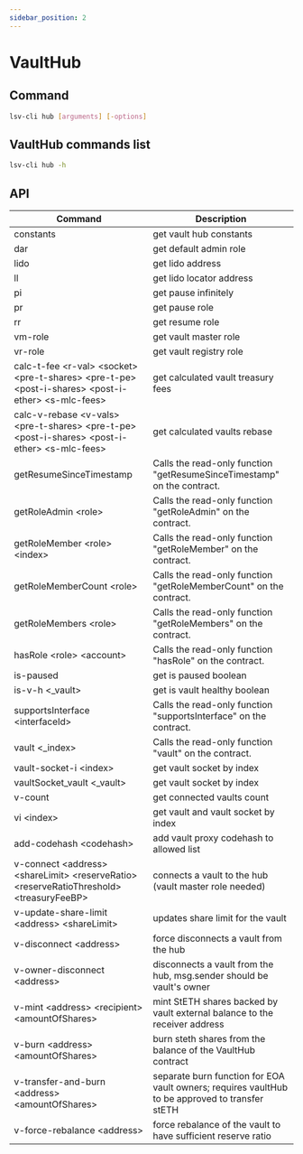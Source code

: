 ```yaml
---
sidebar_position: 2
---
```


# VaultHub

## Command

```bash
lsv-cli hub [arguments] [-options]
```

## VaultHub commands list

```bash
lsv-cli hub -h
```

## API

| Command                                                                                                  | Description                                                                                     |
| -------------------------------------------------------------------------------------------------------- | ----------------------------------------------------------------------------------------------- |
| constants                                                                                                | get vault hub constants                                                                         |
| dar                                                                                                      | get default admin role                                                                          |
| lido                                                                                                     | get lido address                                                                                |
| ll                                                                                                       | get lido locator address                                                                        |
| pi                                                                                                       | get pause infinitely                                                                            |
| pr                                                                                                       | get pause role                                                                                  |
| rr                                                                                                       | get resume role                                                                                 |
| vm-role                                                                                                  | get vault master role                                                                           |
| vr-role                                                                                                  | get vault registry role                                                                         |
| calc-t-fee \<r-val> \<socket> \<pre-t-shares> \<pre-t-pe> \<post-i-shares> \<post-i-ether> \<s-mlc-fees> | get calculated vault treasury fees                                                              |
| calc-v-rebase \<v-vals> \<pre-t-shares> \<pre-t-pe> \<post-i-shares> \<post-i-ether> \<s-mlc-fees>       | get calculated vaults rebase                                                                    |
| getResumeSinceTimestamp                                                                                  | Calls the read-only function "getResumeSinceTimestamp" on the contract.                         |
| getRoleAdmin \<role>                                                                                     | Calls the read-only function "getRoleAdmin" on the contract.                                    |
| getRoleMember \<role> \<index>                                                                           | Calls the read-only function "getRoleMember" on the contract.                                   |
| getRoleMemberCount \<role>                                                                               | Calls the read-only function "getRoleMemberCount" on the contract.                              |
| getRoleMembers \<role>                                                                                   | Calls the read-only function "getRoleMembers" on the contract.                                  |
| hasRole \<role> \<account>                                                                               | Calls the read-only function "hasRole" on the contract.                                         |
| is-paused                                                                                                | get is paused boolean                                                                           |
| is-v-h \<\_vault>                                                                                        | get is vault healthy boolean                                                                    |
| supportsInterface \<interfaceId>                                                                         | Calls the read-only function "supportsInterface" on the contract.                               |
| vault \<\_index>                                                                                         | Calls the read-only function "vault" on the contract.                                           |
| vault-socket-i \<index>                                                                                  | get vault socket by index                                                                       |
| vaultSocket_vault \<\_vault>                                                                             | get vault socket by index                                                                       |
| v-count                                                                                                  | get connected vaults count                                                                      |
| vi \<index>                                                                                              | get vault and vault socket by index                                                             |
| add-codehash \<codehash>                                                                                 | add vault proxy codehash to allowed list                                                        |
| v-connect \<address> \<shareLimit> \<reserveRatio> \<reserveRatioThreshold> \<treasuryFeeBP>             | connects a vault to the hub (vault master role needed)                                          |
| v-update-share-limit \<address> \<shareLimit>                                                            | updates share limit for the vault                                                               |
| v-disconnect \<address>                                                                                  | force disconnects a vault from the hub                                                          |
| v-owner-disconnect \<address>                                                                            | disconnects a vault from the hub, msg.sender should be vault's owner                            |
| v-mint \<address> \<recipient> \<amountOfShares>                                                         | mint StETH shares backed by vault external balance to the receiver address                      |
| v-burn \<address> \<amountOfShares>                                                                      | burn steth shares from the balance of the VaultHub contract                                     |
| v-transfer-and-burn \<address> \<amountOfShares>                                                         | separate burn function for EOA vault owners; requires vaultHub to be approved to transfer stETH |
| v-force-rebalance \<address>                                                                             | force rebalance of the vault to have sufficient reserve ratio                                   |
